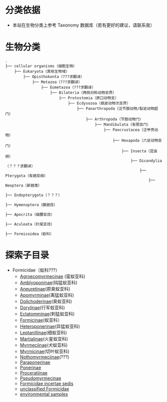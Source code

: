 # 分类依据

* 本站在生物分类上参考 Taxonomy 数据库（若有更好的建议，请联系我）

# 生物分类

```
.
├── cellular organisms（细胞生物）
    ├── Eukaryota（真核生物域）
        ├── Opisthokonta（???求翻译）
            ├── Metazoa（???求翻译）
                ├── Eumetazoa（???求翻译）
                    ├── Bilateria（两侧对称动物亚界）
                        ├── Protostomia（原口动物支）
                            ├── Ecdysozoa（蜕皮动物次亚界）
                                ├── Panarthropoda（泛节肢动物/裂足动物超门）
                                    ├── Arthropoda（节肢动物门）
                                        ├── Mandibulata（有颚亚门）
                                            ├── Pancrustacea（泛甲壳动物）
                                                ├── Hexapoda（六足动物亚门）
                                                    ├── Insecta（昆虫纲）
                                                        ├── Dicondylia（？？？求翻译）
                                                            ├── Pterygota（有翅亚纲）
                                                                ├── Neoptera（新翅类）
                                                                    ├── Endopterygota（？？？）
                                                                        ├── Hymenoptera（膜翅目）
                                                                            ├── Apocrita（细腰亚目）
                                                                                ├── Aculeata（针尾亚目）
                                                                                    ├── Formicoidea（蚁科）
```

# 探索子目录

* Formicidae（蚁科???）
    + [Agroecomyrmecinae](category.agroecomyrmecinae.md) (蛮蚁亚科)
    + [Amblyoponinae](category.amblyoponinae.md)(钝猛蚁亚科)
    + [Aneuretinae](category.aneuretinae.md)(原臭蚁亚科)
    + [Apomyrminae](category.apomyrminae.md)(离猛蚁亚科)
    + [Dolichoderinae](category.dolichoderinae.md)(臭蚁亚科)
    + [Dorylinae](category.dorylinae.md)(行军蚁亚科)
    + [Ectatomminae](category.ectatomminae.md)(刺猛蚁亚科)
    + [Formicinae](category.formicinae.md)(蚁亚科）
    + [Heteroponerinae](category.heteroponerinae.md)(异猛蚁亚科)
    + [Leptanillinae](category.leptanillinae.md)(细蚁亚科)
    + [Martialinae](category.martialinae.md)(火星蚁亚科)
    + [Myrmeciinae](category.myrmeciinae.md)(犬蚁亚科)
    + [Myrmicinae](category.myrmicinae.md)(切叶蚁亚科)
    + [Nothomyrmeciinae](category.nothomyrmeciinae.md)(???)
    + [Paraponerinae](https://www.ncbi.nlm.nih.gov/Taxonomy/Browser/wwwtax.cgi?id=141712)
    + [Ponerinae](https://www.ncbi.nlm.nih.gov/Taxonomy/Browser/wwwtax.cgi?id=43085)
    + [Proceratiinae](https://www.ncbi.nlm.nih.gov/Taxonomy/Browser/wwwtax.cgi?id=292193)
    + [Pseudomyrmecinae](https://www.ncbi.nlm.nih.gov/Taxonomy/Browser/wwwtax.cgi?id=40138)
    + [Formicidae incertae sedis](https://www.ncbi.nlm.nih.gov/Taxonomy/Browser/wwwtax.cgi?id=607032)
    + [unclassified Formicidae](https://www.ncbi.nlm.nih.gov/Taxonomy/Browser/wwwtax.cgi?id=1036971)
    + [environmental samples](https://www.ncbi.nlm.nih.gov/Taxonomy/Browser/wwwtax.cgi?id=2731469)
